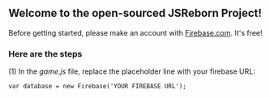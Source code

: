 <h2> Welcome to the open-sourced JSReborn Project!</h2>

<p>Before getting started, please make an account with <a href="http://www.firebase.com">Firebase.com</a>. It's free! 


<h3>Here are the steps</h3>
(1) In the <em>game.js</em> file, replace the placeholder line with your firebase URL:
<br>
<code>
var database = new Firebase('YOUR FIREBASE URL'); 
</code>

</p>
